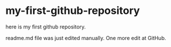 # my-first-github-repository
here is my first github repository.

readme.md file was just edited manually. One more edit at GitHub.
